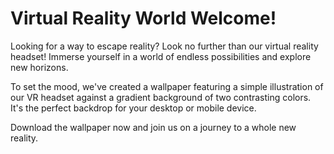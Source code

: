 <!--
Write me markdown content of website with wallpaper:

"A wallpaper with a simple illustration of a virtual reality headset, against a gradient background of two contrasting colors."

The header of the page should not be copy of the text but rather a real content of the website which is using this wallpaper.
-->

<!--font:Poppins-->

# Virtual Reality World Welcome!

Looking for a way to escape reality? Look no further than our virtual reality headset! Immerse yourself in a world of endless possibilities and explore new horizons.

To set the mood, we've created a wallpaper featuring a simple illustration of our VR headset against a gradient background of two contrasting colors. It's the perfect backdrop for your desktop or mobile device.

Download the wallpaper now and join us on a journey to a whole new reality.
